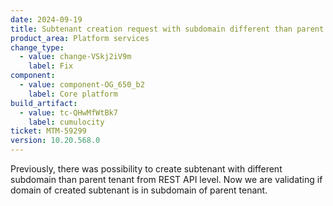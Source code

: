 ```yaml
---
date: 2024-09-19
title: Subtenant creation request with subdomain different than parent is not allowed
product_area: Platform services
change_type:
  - value: change-VSkj2iV9m
    label: Fix
component:
  - value: component-OG_650_b2
    label: Core platform
build_artifact:
  - value: tc-QHwMfWtBk7
    label: cumulocity
ticket: MTM-59299
version: 10.20.568.0
---
```

Previously, there was possibility to create subtenant with different subdomain than parent tenant from REST API level.
Now we are validating if domain of created subtenant is in subdomain of parent tenant.
